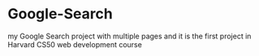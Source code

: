 # Google-Search
my Google Search project with multiple pages and it is the first project in Harvard CS50 web development course
